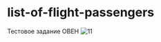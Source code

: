 # list-of-flight-passengers
Тестовое задание ОВЕН
![11](https://user-images.githubusercontent.com/124485867/232016668-cf8a2801-6168-4a3c-8fc6-e56f41cccd43.png)
